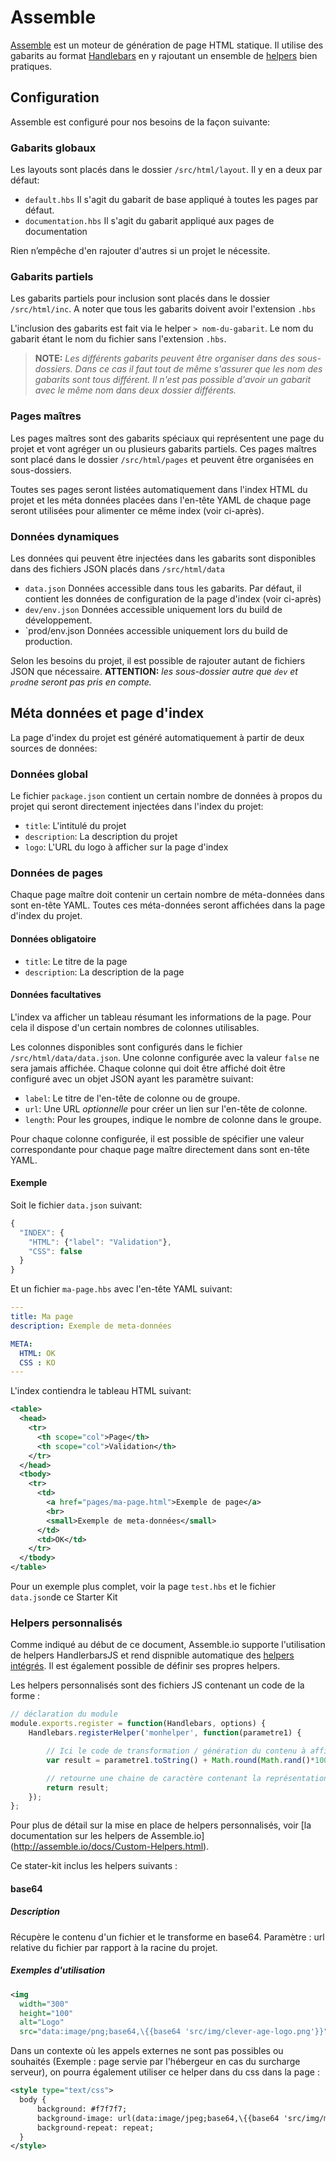 
Assemble
===============================================================================

[Assemble](http://assemble.io/) est un moteur de génération de page HTML statique. Il utilise des gabarits au format [Handlebars](http://handlebarsjs.com/) en y rajoutant un ensemble de [helpers](https://github.com/assemble/handlebars-helpers) bien pratiques.


Configuration
-------------------------------------------------------------------------------

Assemble est configuré pour nos besoins de la façon suivante:


### Gabarits globaux

Les layouts sont placés dans le dossier `/src/html/layout`. Il y en a deux par défaut:

* `default.hbs`
  Il s'agit du gabarit de base appliqué à toutes les pages par défaut.
* `documentation.hbs`
  Il s'agit du gabarit appliqué aux pages de documentation

Rien n’empêche d'en rajouter d'autres si un projet le nécessite.


### Gabarits partiels

Les gabarits partiels pour inclusion sont placés dans le dossier `/src/html/inc`. A noter que tous les gabarits doivent avoir l'extension `.hbs`

L'inclusion des gabarits est fait via le helper `> nom-du-gabarit`. Le nom du gabarit étant le nom du fichier sans l'extension `.hbs`.

> **NOTE:** _Les différents gabarits peuvent être organiser dans des sous-dossiers. Dans ce cas il faut tout de même s'assurer que les nom des gabarits sont tous différent. Il n'est pas possible d'avoir un gabarit avec le même nom dans deux dossier différents._


### Pages maîtres

Les pages maîtres sont des gabarits spéciaux qui représentent une page du projet et vont agréger un ou plusieurs gabarits partiels. Ces pages maîtres sont placé dans le dossier `/src/html/pages` et peuvent être organisées en sous-dossiers.

Toutes ses pages seront listées automatiquement dans l'index HTML du projet et les méta données placées dans l'en-tête YAML de chaque page seront utilisées pour alimenter ce même index (voir ci-après).


### Données dynamiques

Les données qui peuvent être injectées dans les gabarits sont disponibles dans des fichiers JSON placés dans `/src/html/data`

* `data.json`
  Données accessible dans tous les gabarits. Par défaut, il contient les données de configuration de la page d'index (voir ci-après)
* `dev/env.json`
  Données accessible uniquement lors du build de développement.
* `prod/env.json
  Données accessible uniquement lors du build de production.

Selon les besoins du projet, il est possible de rajouter autant de fichiers JSON que nécessaire. **ATTENTION:** _les sous-dossier autre que `dev` et `prod`ne seront pas pris en compte._


Méta données et page d'index
-------------------------------------------------------------------------------

La page d'index du projet est généré automatiquement à partir de deux sources de données:

### Données global

Le fichier `package.json` contient un certain nombre de données à propos du projet qui seront directement injectées dans l'index du projet:

* `title`: L'intitulé du projet
* `description`: La description du projet
* `logo`: L'URL du logo à afficher sur la page d'index


### Données de pages

Chaque page maître doit contenir un certain nombre de méta-données dans sont en-tête YAML. Toutes ces méta-données seront affichées dans la page d'index du projet.

#### Données obligatoire

* `title`: Le titre de la page
* `description`: La description de la page

#### Données facultatives

L'index va afficher un tableau résumant les informations de la page. Pour cela il dispose d'un certain nombres de colonnes utilisables.

Les colonnes disponibles sont configurés dans le fichier `/src/html/data/data.json`. Une colonne configurée avec la valeur `false` ne sera jamais affichée.
Chaque colonne qui doit être affiché doit être configuré avec un objet JSON ayant les paramètre suivant:

* `label`: Le titre de l'en-tête de colonne ou de groupe.
* `url`: Une URL _optionnelle_ pour créer un lien sur l'en-tête de colonne.
* `length`: Pour les groupes, indique le nombre de colonne dans le groupe.

Pour chaque colonne configurée, il est possible de spécifier une valeur correspondante pour chaque page maître directement dans sont en-tête YAML.

#### Exemple

Soit le fichier `data.json` suivant:

```javascript
{
  "INDEX": {
    "HTML": {"label": "Validation"},
    "CSS": false
  }
}
```

Et un fichier `ma-page.hbs` avec l'en-tête YAML suivant:

```yaml
---
title: Ma page
description: Exemple de meta-données

META:
  HTML: OK
  CSS : KO
---
```

L'index contiendra le tableau HTML suivant:

```xml
<table>
  <head>
    <tr>
      <th scope="col">Page</th>
      <th scope="col">Validation</th>
    </tr>
  </head>
  <tbody>
    <tr>
      <td>
        <a href="pages/ma-page.html">Exemple de page</a>
        <br>
        <small>Exemple de meta-données</small>
      </td>
      <td>OK</td>
    </tr>
  </tbody>
</table>
```

Pour un exemple plus complet, voir la page `test.hbs` et le fichier `data.json`de ce Starter Kit

### Helpers personnalisés

Comme indiqué au début de ce document, Assemble.io supporte l'utilisation de helpers HandlerbarsJS et rend dispnible automatique des [helpers intégrés](https://github.com/assemble/handlebars-helpers). Il est également possible de définir ses propres helpers.

Les helpers personnalisés sont des fichiers JS contenant un code de la forme : 
```javascript
// déclaration du module 
module.exports.register = function(Handlebars, options) {
    Handlebars.registerHelper('monhelper', function(parametre1) {

        // Ici le code de transformation / génération du contenu à afficher
        var result = parametre1.toString() + Math.round(Math.rand()*100); 

        // retourne une chaine de caractère contenant la représentation String du paramètre1 suivi d'un nombre aléatoire entre 0 et 99.
        return result; 
    });
};
```

Pour plus de détail sur la mise en place de helpers personnalisés, voir [la documentation sur les helpers de Assemble.io]
(http://assemble.io/docs/Custom-Helpers.html).

Ce stater-kit inclus les helpers suivants :
#### base64

##### Description
Récupère le contenu d'un fichier et le transforme en base64.
Paramètre : url relative du fichier par rapport à la racine du projet.

##### Exemples d'utilisation
```xml
<img 
  width="300" 
  height="100" 
  alt="Logo" 
  src="data:image/png;base64,\{{base64 'src/img/clever-age-logo.png'}}"/>
```

Dans un contexte où les appels externes ne sont pas possibles ou souhaités (Exemple : page servie par l'hébergeur en cas du surcharge serveur), on pourra également utiliser ce helper dans du css dans la page :
```xml
<style type="text/css">
  body {
      background: #f7f7f7;
      background-image: url(data:image/jpeg;base64,\{{base64 'src/img/motif_bg.jpg'}});
      background-repeat: repeat;
  }
</style>
```
